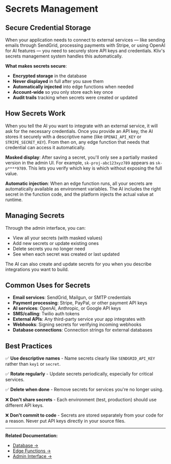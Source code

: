 # Secrets Management

## Secure Credential Storage

When your application needs to connect to external services — like sending emails through SendGrid, processing payments with Stripe, or using OpenAI for AI features — you need to securely store API keys and credentials. Kliv's secrets management system handles this automatically.

**What makes secrets secure**:
- **Encrypted storage** in the database
- **Never displayed** in full after you save them
- **Automatically injected** into edge functions when needed
- **Account-wide** so you only store each key once
- **Audit trails** tracking when secrets were created or updated

## How Secrets Work

When you tell the AI you want to integrate with an external service, it will ask for the necessary credentials. Once you provide an API key, the AI stores it securely with a descriptive name (like `OPENAI_API_KEY` or `STRIPE_SECRET_KEY`). From then on, any edge function that needs that credential can access it automatically.

**Masked display**: After saving a secret, you'll only see a partially masked version in the admin UI. For example, `sk-proj-abc123xyz789` appears as `sk-p****9789`. This lets you verify which key is which without exposing the full value.

**Automatic injection**: When an edge function runs, all your secrets are automatically available as environment variables. The AI includes the right secret in the function code, and the platform injects the actual value at runtime.

## Managing Secrets

Through the admin interface, you can:
- View all your secrets (with masked values)
- Add new secrets or update existing ones
- Delete secrets you no longer need
- See when each secret was created or last updated

The AI can also create and update secrets for you when you describe integrations you want to build.

## Common Uses for Secrets

- **Email services**: SendGrid, Mailgun, or SMTP credentials
- **Payment processing**: Stripe, PayPal, or other payment API keys
- **AI services**: OpenAI, Anthropic, or Google API keys
- **SMS/calling**: Twilio auth tokens
- **External APIs**: Any third-party service your app integrates with
- **Webhooks**: Signing secrets for verifying incoming webhooks
- **Database connections**: Connection strings for external databases

## Best Practices

✅ **Use descriptive names** - Name secrets clearly like `SENDGRID_API_KEY` rather than `key1` or `secret`.

✅ **Rotate regularly** - Update secrets periodically, especially for critical services.

✅ **Delete when done** - Remove secrets for services you're no longer using.

❌ **Don't share secrets** - Each environment (test, production) should use different API keys.

❌ **Don't commit to code** - Secrets are stored separately from your code for a reason. Never put API keys directly in your source files.

---

**Related Documentation:**
- [Database →](/cloud/database)
- [Edge Functions →](/cloud/functions)
- [Admin Interface →](/cloud/admin)
